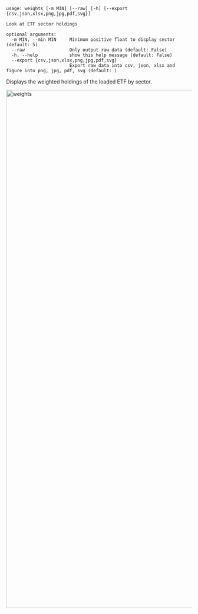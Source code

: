 ```text
usage: weights [-m MIN] [--raw] [-h] [--export {csv,json,xlsx,png,jpg,pdf,svg}]

Look at ETF sector holdings

optional arguments:
  -m MIN, --min MIN     Minimum positive float to display sector (default: 5)
  --raw                 Only output raw data (default: False)
  -h, --help            show this help message (default: False)
  --export {csv,json,xlsx,png,jpg,pdf,svg}
                        Export raw data into csv, json, xlsx and figure into png, jpg, pdf, svg (default: )
```

Displays the weighted holdings of the loaded ETF by sector.

<img width="1400" alt="weights" src="https://user-images.githubusercontent.com/85772166/150070875-39cd9c03-5cdd-4457-915f-48ecf5249c41.png">